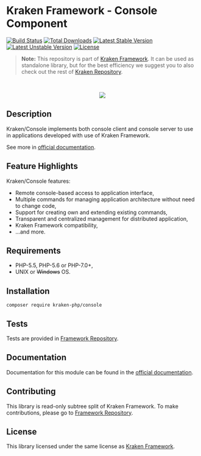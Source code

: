 # Kraken Framework - Console Component

[![Build Status](https://travis-ci.org/kraken-php/framework.svg)](https://travis-ci.org/kraken-php/framework)
[![Total Downloads](https://poser.pugx.org/kraken-php/console/downloads)](https://packagist.org/packages/kraken-php/console) 
[![Latest Stable Version](https://poser.pugx.org/kraken-php/console/v/stable)](https://packagist.org/packages/kraken-php/console) 
[![Latest Unstable Version](https://poser.pugx.org/kraken-php/console/v/unstable)](https://packagist.org/packages/kraken-php/console) 
[![License](https://poser.pugx.org/kraken-php/framework/license)](https://packagist.org/packages/kraken-php/framework)

> **Note:** This repository is part of [Kraken Framework][3]. It can be used as standalone library, but for the best 
efficiency we suggest you to also check out the rest of [Kraken Repository][5].

<br>
<p align="center">
<img src="https://avatars2.githubusercontent.com/u/15938282?v=3&s=150" />
</p>

## Description

Kraken/Console implements both console client and console server to use in applications developed with use of Kraken 
Framework.

See more in [official documentation][2].

## Feature Highlights

Kraken/Console features:

* Remote console-based access to application interface,
* Multiple commands for managing application architecture without need to change code,
* Support for creating own and extending existing commands,
* Transparent and centralized management for distributed application,
* Kraken Framework compatibility,
* ...and more.

## Requirements

* PHP-5.5, PHP-5.6 or PHP-7.0+,
* UNIX or ~~Windows~~ OS.

## Installation

```
composer require kraken-php/console
```

## Tests

Tests are provided in [Framework Repository][3].

## Documentation

Documentation for this module can be found in the [official documentation][2].

## Contributing

This library is read-only subtree split of Kraken Framework. To make contributions, please go to [Framework Repository][3].

## License

This library licensed under the same license as [Kraken Framework][3].

[1]: http://kraken-php.com
[2]: http://kraken-php.com/docs/0.3/console
[3]: https://github.com/kraken-php/framework
[4]: https://github.com/kraken-php/kraken
[5]: https://github.com/kraken-php
